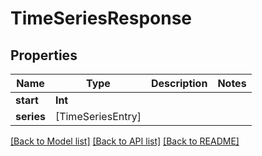# TimeSeriesResponse

## Properties
Name | Type | Description | Notes
------------ | ------------- | ------------- | -------------
**start** | **Int** |  | 
**series** | [TimeSeriesEntry] |  | 

[[Back to Model list]](../README.md#documentation-for-models) [[Back to API list]](../README.md#documentation-for-api-endpoints) [[Back to README]](../README.md)


